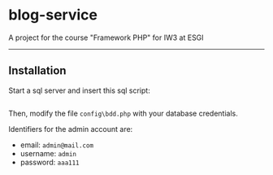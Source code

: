 # blog-service
A project for the course "Framework PHP" for IW3 at ESGI

---

## Installation
Start a sql server and insert this sql script:
```sql
```

Then, modify the file ``config\bdd.php`` with your database credentials.

Identifiers for the admin account are:
- email: `admin@mail.com`
- username: `admin`
- password: `aaa111`